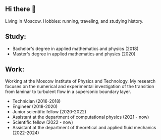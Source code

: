 ## Hi there 👋

Living in Moscow. Hobbies: running, traveling, and studying history.

## Study:

 - Bachelor's degree in applied mathematics and physics (2018)
 - Master's degree in applied mathematics and physics (2020)

## Work:
Working at the Moscow Institute of Physics and Technology. My research focuses on the numerical and experimental investigation of the transition from laminar to turbulent flow in a supersonic boundary layer.

 - Technician (2016-2018) 
 - Engineer (2018-2020) 
 - Junior scientific fellow (2020-2022) 
 - Assistant at the department of computational physics (2021 - now) 
 - Scientific fellow (2022 - now) 
 - Assistant at the department of theoretical and applied fluid mechanics (2022-2024)

<!--
**iilyukhin/iilyukhin** is a ✨ _special_ ✨ repository because its `README.md` (this file) appears on your GitHub profile.

Here are some ideas to get you started:

- 🔭 I’m currently working on ...
- 🌱 I’m currently learning ...
- 👯 I’m looking to collaborate on ...
- 🤔 I’m looking for help with ...
- 💬 Ask me about ...
- 📫 How to reach me: ...
- 😄 Pronouns: ...
- ⚡ Fun fact: ...
-->
